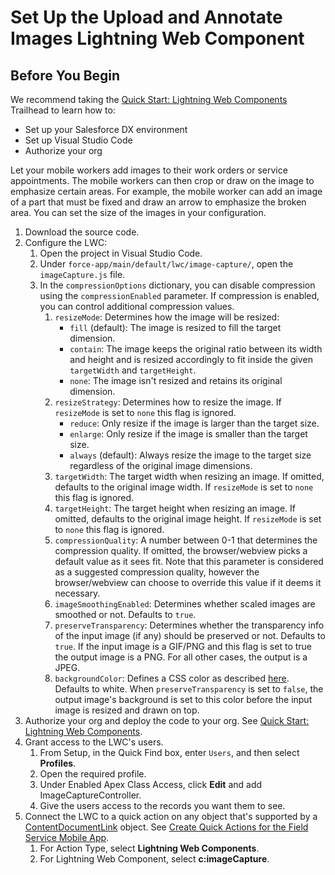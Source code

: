 # Set Up the Upload and Annotate Images Lightning Web Component

## Before You Begin
We recommend taking the [Quick Start: Lightning Web Components](https://trailhead.salesforce.com/content/learn/projects/quick-start-lightning-web-components) Trailhead to learn how to:
* Set up your Salesforce DX environment
* Set up Visual Studio Code
* Authorize your org

Let your mobile workers add images to their work orders or service appointments. The mobile workers can then crop or draw on the image to emphasize certain areas. For example, the mobile worker can add an image of a part that must be fixed and draw an arrow to emphasize the broken area. You can set the size of the images in your configuration.

1. Download the source code.
2. Configure the LWC:
    1. Open the project in Visual Studio Code.
    2. Under `force-app/main/default/lwc/image-capture/`, open the `imageCapture.js` file.
    3. In the `compressionOptions` dictionary, you can disable compression using the `compressionEnabled` parameter. If compression is enabled, you can control additional compression values.
        1. `resizeMode`: Determines how the image will be resized:
            * `fill` (default): The image is resized to fill the target dimension.
            * `contain`: The image keeps the original ratio between its width and height and is resized accordingly to fit inside the given `targetWidth` and `targetHeight`.
            * `none`: The image isn't resized and retains its original dimension.
        2. `resizeStrategy`: Determines how to resize the image. If `resizeMode` is set to `none` this flag is ignored.
            * `reduce`: Only resize if the image is larger than the target size.
            * `enlarge`: Only resize if the image is smaller than the target size.
            * `always` (default): Always resize the image to the target size regardless of the original image dimensions.
        3. `targetWidth`: The target width when resizing an image. If omitted, defaults to the original image width. If `resizeMode` is set to `none` this flag is ignored.
        4. `targetHeight`: The target height when resizing an image. If omitted, defaults to the original image height. If `resizeMode` is set to `none` this flag is ignored.
        5. `compressionQuality`: A number between 0-1 that determines the compression quality. If omitted, the browser/webview picks a default value as it sees fit. Note that this parameter is considered as a suggested compression quality, however the browser/webview can choose to override this value if it deems it necessary.
        6. `imageSmoothingEnabled`: Determines whether scaled images are smoothed or not. Defaults to `true`.
        7. `preserveTransparency`: Determines whether the transparency info of the input image (if any) should be preserved or not. Defaults to `true`. If the input image is a GIF/PNG and this flag is set to true the output image is a PNG. For all other cases, the output is a JPEG.
        8. `backgroundColor`: Defines a CSS color as described [here](https://developer.mozilla.org/en-US/docs/Web/CSS/color_value). Defaults to white. When `preserveTransparency` is set to `false`, the output image's background is set to this color before the input image is resized and drawn on top.
3. Authorize your org and deploy the code to your org. See [Quick Start: Lightning Web Components](https://trailhead.salesforce.com/content/learn/projects/quick-start-lightning-web-components).
4. Grant access to the LWC's users.
    1. From Setup, in the Quick Find box, enter `Users`, and then select **Profiles**.
    2. Open the required profile.
    3. Under Enabled Apex Class Access, click **Edit** and add ImageCaptureController.
    4. Give the users access to the records you want them to see.
5. Connect the LWC to a quick action on any object that's supported by a [ContentDocumentLink](https://developer.salesforce.com/docs/atlas.en-us.object_reference.meta/object_reference/sforce_api_objects_contentdocumentlink.htm#:~:text=Account%2C%20Accreditation%2C%20ActivationTarget,WorkType%2C%20WorkTypeGroup%2C%20WorkTypeGroupMember) object. See [Create Quick Actions for the Field Service Mobile App](https://help.salesforce.com/s/articleView?id=sf.mfs_quick_actions.htm&type=5).
    1. For Action Type, select **Lightning Web Components**.
    2. For Lightning Web Component, select **c:imageCapture**.

